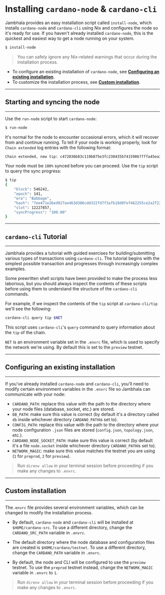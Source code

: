 # **Installing `cardano-node` & `cardano-cli`**

Jambhala provides an easy installation script called `install-node`, which installs `cardano-node` and `cardano-cli` using Nix and configures the node so it's ready for use. If you haven't already installed `cardano-node`, this is the quickest and easiest way to get a node running on your system.

```sh
$ install-node
```

>You can safely ignore any Nix-related warnings that occur during the installation process.

* To configure an existing installation of `cardano-node`, see **[Configuring an existing installation](#existing)**.
* To customize the installation process, see **[Custom installation](#custom)**.

***
## <a id="syncing"></a> Starting and syncing the node
***
Use the `run-node` script to start `cardano-node`:

```sh
$ run-node
```

It's normal for the node to encounter occasional errors, which it will recover from and continue running. To tell if your node is working properly, look for `Chain extended` log entries with the following format:

```sh
Chain extended, new tip: c472036b83c119b875e3fc230435b741598677ffa45ea3ad8ad9cda3f70a872d at slot 12227931
```

Your node must be `100%` synced before you can proceed. Use the `tip` script to query the sync progress:

```sh
$ tip
{
    "block": 546242,
    "epoch": 141,
    "era": "Babbage",
    "hash": "7ee471e26ed927ae463d386cdd322fd7f3afb18d0fef462255ce2a2f221d7112",
    "slot": 12227857,
    "syncProgress": "100.00"
}
```
***
## `cardano-cli` Tutorial
***
Jambhala provides a tutorial with guided exercises for building/submitting various types of transactions using `cardano-cli`. The tutorial begins with the simplest possible transaction and progresses through increasingly complex examples.

Some prewritten shell scripts have been provided to make the process less laborious, but you should always inspect the contents of these scripts before using them to understand the structure of the `cardano-cli` commands.

For example, if we inspect the contents of the `tip` script at `cardano-cli/tip` we'll see the following:

```sh
cardano-cli query tip $NET
```

This script uses `cardano-cli`'s `query` command to query information about the `tip` of the chain.

`NET` is an environment variable set in the `.envrc` file, which is used to specify the network we're using. By default this is set to the `preview` testnet.

***
## <a id="existing"></a> Configuring an existing installation
***
If you've already installed `cardano-node` and `cardano-cli`, you'll need to modify certain environment variables in the `.envrc` file so Jambhala can communicate with your node:

* `CARDANO_PATH`: replace this value with the path to the directory where your node files (database, socket, etc.) are stored.
* `DB_PATH`: make sure this value is correct (by default it's a directory called `db` inside whichever directory `CARDANO_PATH`is set to).
* `CONFIG_PATH`: replace this value with the path to the directory where your node configuration `.json` files are stored (`config.json`, `topology.json`, etc.).
* `CARDANO_NODE_SOCKET_PATH`: make sure this value is correct (by default it's a file `node.socket` inside whichever directory `CARDANO_PATH`is set to).
* `NETWORK_MAGIC`: make sure this value matches the testnet you are using (`1` for `preprod`, `2` for `preview`).

>Run `direnv allow` in your terminal session before proceeding if you make any changes to `.envrc`.

***
## <a id="custom"></a> Custom installation
***
The`.envrc` file provides several environment variables, which can be changed to modify the installation process.

* By default, `cardano-node` and `cardano-cli` will be installed at `$HOME/cardano-src`. To use a different directory, change the `CARDANO_SRC_PATH` variable in `.envrc`.

* The default directory where the node database and configuration files are created is `$HOME/cardano/testnet`. To use a different directory, change the `CARDANO_PATH` variable in `.envrc`.

* By default, the node and CLI will be configured to use the `preview` testnet. To use the `preprod` testnet instead, change the `NETWORK_MAGIC` variable in `.envrc` to `1`.

>Run `direnv allow` in your terminal session before proceeding if you make any changes to `.envrc`.